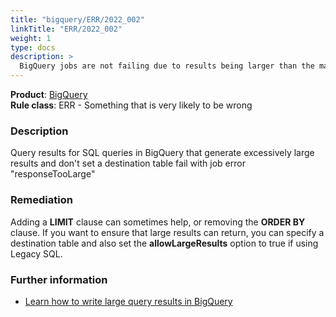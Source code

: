 ```yaml
---
title: "bigquery/ERR/2022_002"
linkTitle: "ERR/2022_002"
weight: 1
type: docs
description: >
  BigQuery jobs are not failing due to results being larger than the maximum response size
---
```


**Product**: [BigQuery](https://cloud.google.com/bigquery)\
**Rule class**: ERR - Something that is very likely to be wrong

### Description

Query results for SQL queries in BigQuery that generate excessively large results and don't
set a destination table fail with job error "responseTooLarge"

### Remediation

Adding a **LIMIT** clause can sometimes help, or removing the **ORDER BY** clause.
If you want to ensure that large results can return, you can specify a destination table
and also set the **allowLargeResults** option to true if using Legacy SQL.

### Further information

- [Learn how to write large query results in BigQuery](https://cloud.google.com/bigquery/docs/writing-results#large-results)
